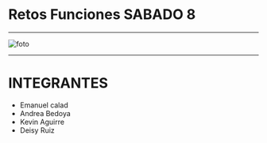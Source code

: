 # Retos Funciones SABADO 8
***
![foto](https://3.bp.blogspot.com/-psgtb5Rm5Vc/VIkJGpS5CLI/AAAAAAAAEtc/N0VV-XEHz-Y/s1600/Logo%2BMascota%2B-%2BPython.png)
***
 # INTEGRANTES
 
- Emanuel calad
- Andrea Bedoya
- Kevin Aguirre
- Deisy Ruiz
